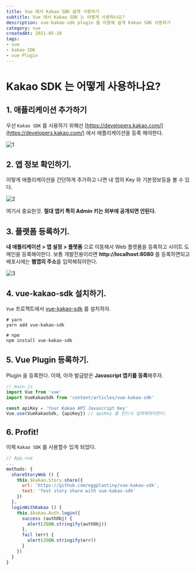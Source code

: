```yaml
---
title: Vue 에서 Kakao SDK 쉽게 사용하기
subtitle: Vue 에서 Kakao SDK 는 어떻게 사용하나요?
description: vue-kakao-sdk plugin 을 이용해 쉽게 Kakao SDK 사용하기
category: vue
createdAt: 2021-05-10
tags:
- vue
- kakao SDK
- vue Plugin
---
```


# Kakao SDK 는 어떻게 사용하나요?

## 1. 애플리케이션 추가하기

우선 `Kakao SDK` 를 사용하기 위해선 [https://developers.kakao.com/](https://developers.kakao.com/) 에서 애플리케이션을 등록 해야한다.

![1](/images/vue-kakao-sdk/1.png)

## 2. 앱 정보 확인하기.

이렇게 애플리케이션을 간단하게 추가하고 나면 내 앱의 Key 와 기본정보등을 볼 수 있다.

![2](/images/vue-kakao-sdk/2.png)

여기서 중요한것. **절대 앱키 특히 Admin 키는 외부에 공개되면 안된다.**

## 3. 플랫폼 등록하기.

**내 애플리케이션 > 앱 설정 > 플랫폼** 으로 이동해서 Web 플랫폼을 등록하고 사이트 도메인을 등록해야한다. 보통 개발전용이라면 **http://localhost:8080** 를 등록하면되고 배포시에는 **웹앱의 주소**를 입력해줘야한다.

![3](/images/vue-kakao-sdk/3.png)

## 4. vue-kakao-sdk 설치하기.

`Vue` 프로젝트에서 [vue-kakao-sdk](https://github.com/eggplantiny/vue-kakao-sdk) 를 설치하자.

```text
# yarn
yarn add vue-kakao-sdk

# npm
npm install vue-kakao-sdk
```

## 5. Vue Plugin 등록하기.

Plugin 을 등록한다. 이때, 아까 발급받은 **Javascript 앱키를 등록**해주자.

```js
// main.js
import Vue from 'vue'
import VueKakaoSdk from 'content/articles/vue-kakao-sdk'

const apiKey = 'Your Kakao API Javascript Key'
Vue.use(VueKakaoSdk, {apiKey}) // apiKey 를 반드시 입력해줘야한다.
```

## 6. Profit!

이제 `Kakao SDK` 를 사용할수 있게 되었다.

```js
// App.vue
...
methods: {
  shareStoryWeb () {
    this.$kakao.Story.share({
      url: 'https://github.com/eggplantiny/vue-kakao-sdk',
      text: 'Test story share with vue-kakao-sdk'
    })
  },
  loginWithKakao () {
    this.$kakao.Auth.login({
      success (authObj) {
        alert(JSON.stringify(authObj))
      },
      fail (err) {
        alert(JSON.stringify(err))
      }
    })
  }
}
```


